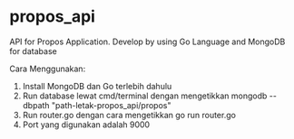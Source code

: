 # propos_api
API for Propos Application. Develop by using Go Language and MongoDB for database

Cara Menggunakan:
1. Install MongoDB dan Go terlebih dahulu
2. Run database lewat cmd/terminal dengan mengetikkan mongodb --dbpath "path-letak-propos_api/propos"
3. Run router.go dengan cara mengetikkan go run router.go
4. Port yang digunakan adalah 9000
